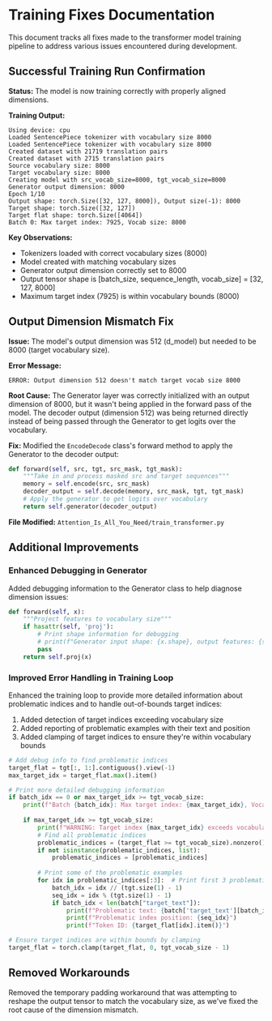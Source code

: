 # Training Fixes Documentation

This document tracks all fixes made to the transformer model training pipeline to address various issues encountered during development.

## Successful Training Run Confirmation

**Status:** The model is now training correctly with properly aligned dimensions.

**Training Output:**
```
Using device: cpu
Loaded SentencePiece tokenizer with vocabulary size 8000
Loaded SentencePiece tokenizer with vocabulary size 8000
Created dataset with 21719 translation pairs
Created dataset with 2715 translation pairs
Source vocabulary size: 8000
Target vocabulary size: 8000
Creating model with src_vocab_size=8000, tgt_vocab_size=8000
Generator output dimension: 8000
Epoch 1/10
Output shape: torch.Size([32, 127, 8000]), Output size(-1): 8000
Target shape: torch.Size([32, 127])
Target flat shape: torch.Size([4064])
Batch 0: Max target index: 7925, Vocab size: 8000
```

**Key Observations:**
- Tokenizers loaded with correct vocabulary sizes (8000)
- Model created with matching vocabulary sizes
- Generator output dimension correctly set to 8000
- Output tensor shape is [batch_size, sequence_length, vocab_size] = [32, 127, 8000]
- Maximum target index (7925) is within vocabulary bounds (8000)

## Output Dimension Mismatch Fix

**Issue:** The model's output dimension was 512 (d_model) but needed to be 8000 (target vocabulary size).

**Error Message:**
```
ERROR: Output dimension 512 doesn't match target vocab size 8000
```

**Root Cause:**
The Generator layer was correctly initialized with an output dimension of 8000, but it wasn't being applied in the forward pass of the model. The decoder output (dimension 512) was being returned directly instead of being passed through the Generator to get logits over the vocabulary.

**Fix:**
Modified the `EncodeDecode` class's forward method to apply the Generator to the decoder output:

```python
def forward(self, src, tgt, src_mask, tgt_mask):
    """Take in and process masked src and target sequences"""
    memory = self.encode(src, src_mask)
    decoder_output = self.decode(memory, src_mask, tgt, tgt_mask)
    # Apply the generator to get logits over vocabulary
    return self.generator(decoder_output)
```

**File Modified:** `Attention_Is_All_You_Need/train_transformer.py`

## Additional Improvements

### Enhanced Debugging in Generator

Added debugging information to the Generator class to help diagnose dimension issues:

```python
def forward(self, x):
    """Project features to vocabulary size"""
    if hasattr(self, 'proj'):
        # Print shape information for debugging
        # print(f"Generator input shape: {x.shape}, output features: {self.proj.out_features}")
        pass
    return self.proj(x)
```

### Improved Error Handling in Training Loop

Enhanced the training loop to provide more detailed information about problematic indices and to handle out-of-bounds target indices:

1. Added detection of target indices exceeding vocabulary size
2. Added reporting of problematic examples with their text and position
3. Added clamping of target indices to ensure they're within vocabulary bounds

```python
# Add debug info to find problematic indices
target_flat = tgt[:, 1:].contiguous().view(-1)
max_target_idx = target_flat.max().item()

# Print more detailed debugging information
if batch_idx == 0 or max_target_idx >= tgt_vocab_size:
    print(f"Batch {batch_idx}: Max target index: {max_target_idx}, Vocab size: {tgt_vocab_size}")
    
    if max_target_idx >= tgt_vocab_size:
        print(f"WARNING: Target index {max_target_idx} exceeds vocabulary size {tgt_vocab_size}")
        # Find all problematic indices
        problematic_indices = (target_flat >= tgt_vocab_size).nonzero().squeeze().tolist()
        if not isinstance(problematic_indices, list):
            problematic_indices = [problematic_indices]
        
        # Print some of the problematic examples
        for idx in problematic_indices[:3]:  # Print first 3 problematic indices
            batch_idx = idx // (tgt.size(1) - 1)
            seq_idx = idx % (tgt.size(1) - 1)
            if batch_idx < len(batch["target_text"]):
                print(f"Problematic text: {batch['target_text'][batch_idx]}")
                print(f"Problematic index position: {seq_idx}")
                print(f"Token ID: {target_flat[idx].item()}")

# Ensure target indices are within bounds by clamping
target_flat = torch.clamp(target_flat, 0, tgt_vocab_size - 1)
```

## Removed Workarounds

Removed the temporary padding workaround that was attempting to reshape the output tensor to match the vocabulary size, as we've fixed the root cause of the dimension mismatch.
